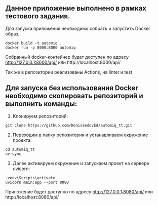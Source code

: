 ## Данное приложение выполнено в рамках тестового задания.

Для запуска приложения необходимо собрать и запустить Docker образ.
```shell
docker build -t automiq . 
docker run -p 8000:8000 automiq
```

Собранный docker-контейнер будет доступен по адресу http://127.0.0.1:8000/api/ или http://localhost:8000/api/

Так же в репозитории реализованы Actions, на linter и test

## Для запуска без использования Docker необходимо скопировать репозиторий и выполнить команды:

1. Клонируем репозиторий:

```shell
git clone https://github.com/DenisSedovEd/automiq_tt.git 
```

2. Переходим в папку репозитория и устанавливаем окружение проекта:

```shell
cd automiq_tt
uv sync
```

3. Далее активируем окружение и запускаем проект на сервере uvicorn:

```shell
.venv\Scripts\activate
uvicorn main:app --port 8080
```

Приложение будет доступно по адресу http://127.0.0.1:8080/api/ или http://localhost:8080/api/
